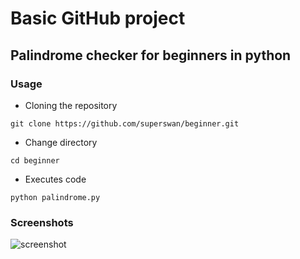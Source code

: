 # Basic GitHub project

## Palindrome checker for beginners in python

### Usage

* Cloning the repository

```
git clone https://github.com/superswan/beginner.git
```

* Change directory

```
cd beginner
```

* Executes code

```
python palindrome.py
```

### Screenshots

![screenshot](https://user-images.githubusercontent.com/15849927/32120845-be415c32-bb77-11e7-9764-dcc03d6401f1.png)
